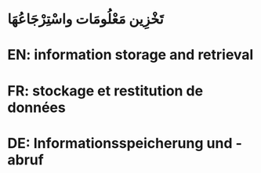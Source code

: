 # تَخْزِين مَعْلُومَات واسْتِرْجَاعُهَا

# EN: information storage and retrieval

# FR: stockage et restitution de données

# DE: Informationsspeicherung und -abruf

